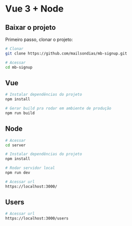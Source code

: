 # Vue 3 + Node

## Baixar o projeto
Primeiro passo, clonar o projeto:

``` bash
# Clonar
git clone https://github.com/mailsondias/mb-signup.git

# Acessar
cd mb-signup
```

## Vue

``` bash
# Instalar dependências do projeto
npm install

# Gerar build pra rodar em ambiente de produção
npm run build
```

## Node

``` bash
# Acessar
cd server

# Instalar dependências do projeto
npm install

# Rodar servidor local
npm run dev

# Acessar url
https://localhost:3000/
```

## Users

```bash
# Acessar url
https://localhost:3000/users
```
